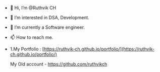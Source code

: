 
- 👋 Hi, I’m @Ruthvik CH
- 👀 I’m interested in DSA, Development.
- 🌱 I’m currently a Software engineer.
- 📫 How to reach me.
- 1.My Portfolio : [https://ruthvik-ch.github.io/portfolio/](https://ruthvik-ch.github.io/portfolio/)

  My Old account - https://github.com/ruthvikch
<!---
Ruthvik-Ch/Ruthvik-Ch is a ✨ special ✨ repository because its `README.md` (this file) appears on your GitHub profile.
You can click the Preview link to take a look at your changes.
--->
